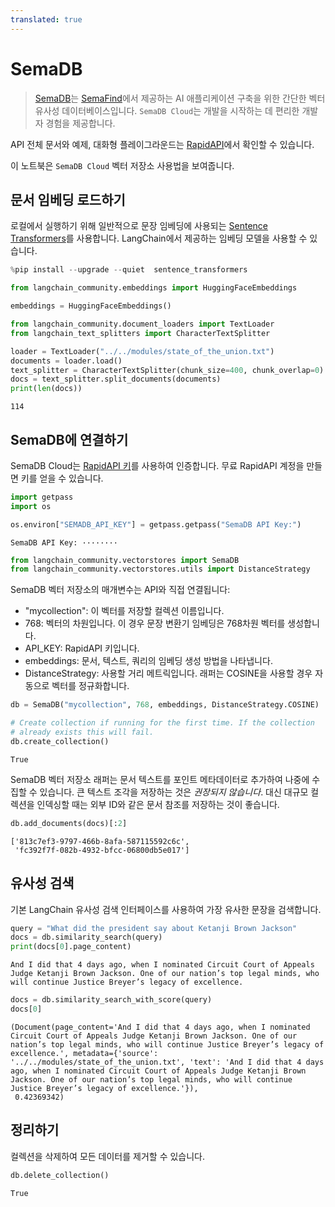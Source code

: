 ```yaml
---
translated: true
---
```


# SemaDB

> [SemaDB](https://www.semafind.com/products/semadb)는 [SemaFind](https://www.semafind.com)에서 제공하는 AI 애플리케이션 구축을 위한 간단한 벡터 유사성 데이터베이스입니다. `SemaDB Cloud`는 개발을 시작하는 데 편리한 개발자 경험을 제공합니다.

API 전체 문서와 예제, 대화형 플레이그라운드는 [RapidAPI](https://rapidapi.com/semafind-semadb/api/semadb)에서 확인할 수 있습니다.

이 노트북은 `SemaDB Cloud` 벡터 저장소 사용법을 보여줍니다.

## 문서 임베딩 로드하기

로컬에서 실행하기 위해 일반적으로 문장 임베딩에 사용되는 [Sentence Transformers](https://www.sbert.net/)를 사용합니다. LangChain에서 제공하는 임베딩 모델을 사용할 수 있습니다.

```python
%pip install --upgrade --quiet  sentence_transformers
```

```python
from langchain_community.embeddings import HuggingFaceEmbeddings

embeddings = HuggingFaceEmbeddings()
```

```python
from langchain_community.document_loaders import TextLoader
from langchain_text_splitters import CharacterTextSplitter

loader = TextLoader("../../modules/state_of_the_union.txt")
documents = loader.load()
text_splitter = CharacterTextSplitter(chunk_size=400, chunk_overlap=0)
docs = text_splitter.split_documents(documents)
print(len(docs))
```

```output
114
```

## SemaDB에 연결하기

SemaDB Cloud는 [RapidAPI 키](https://rapidapi.com/semafind-semadb/api/semadb)를 사용하여 인증합니다. 무료 RapidAPI 계정을 만들면 키를 얻을 수 있습니다.

```python
import getpass
import os

os.environ["SEMADB_API_KEY"] = getpass.getpass("SemaDB API Key:")
```

```output
SemaDB API Key: ········
```

```python
from langchain_community.vectorstores import SemaDB
from langchain_community.vectorstores.utils import DistanceStrategy
```

SemaDB 벡터 저장소의 매개변수는 API와 직접 연결됩니다:

- "mycollection": 이 벡터를 저장할 컬렉션 이름입니다.
- 768: 벡터의 차원입니다. 이 경우 문장 변환기 임베딩은 768차원 벡터를 생성합니다.
- API_KEY: RapidAPI 키입니다.
- embeddings: 문서, 텍스트, 쿼리의 임베딩 생성 방법을 나타냅니다.
- DistanceStrategy: 사용할 거리 메트릭입니다. 래퍼는 COSINE을 사용할 경우 자동으로 벡터를 정규화합니다.

```python
db = SemaDB("mycollection", 768, embeddings, DistanceStrategy.COSINE)

# Create collection if running for the first time. If the collection
# already exists this will fail.
db.create_collection()
```

```output
True
```

SemaDB 벡터 저장소 래퍼는 문서 텍스트를 포인트 메타데이터로 추가하여 나중에 수집할 수 있습니다. 큰 텍스트 조각을 저장하는 것은 *권장되지 않습니다*. 대신 대규모 컬렉션을 인덱싱할 때는 외부 ID와 같은 문서 참조를 저장하는 것이 좋습니다.

```python
db.add_documents(docs)[:2]
```

```output
['813c7ef3-9797-466b-8afa-587115592c6c',
 'fc392f7f-082b-4932-bfcc-06800db5e017']
```

## 유사성 검색

기본 LangChain 유사성 검색 인터페이스를 사용하여 가장 유사한 문장을 검색합니다.

```python
query = "What did the president say about Ketanji Brown Jackson"
docs = db.similarity_search(query)
print(docs[0].page_content)
```

```output
And I did that 4 days ago, when I nominated Circuit Court of Appeals Judge Ketanji Brown Jackson. One of our nation’s top legal minds, who will continue Justice Breyer’s legacy of excellence.
```

```python
docs = db.similarity_search_with_score(query)
docs[0]
```

```output
(Document(page_content='And I did that 4 days ago, when I nominated Circuit Court of Appeals Judge Ketanji Brown Jackson. One of our nation’s top legal minds, who will continue Justice Breyer’s legacy of excellence.', metadata={'source': '../../modules/state_of_the_union.txt', 'text': 'And I did that 4 days ago, when I nominated Circuit Court of Appeals Judge Ketanji Brown Jackson. One of our nation’s top legal minds, who will continue Justice Breyer’s legacy of excellence.'}),
 0.42369342)
```

## 정리하기

컬렉션을 삭제하여 모든 데이터를 제거할 수 있습니다.

```python
db.delete_collection()
```

```output
True
```
